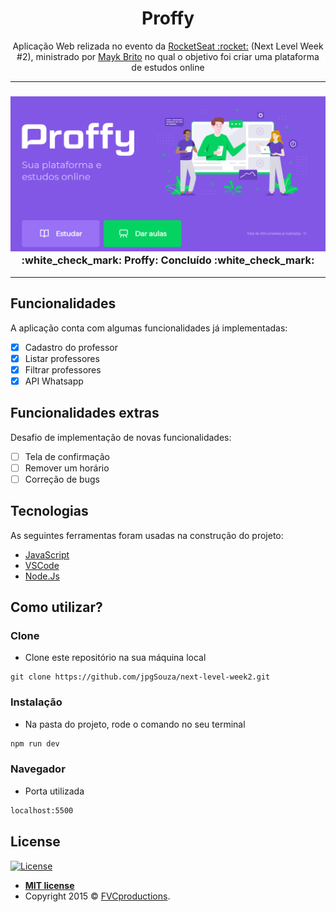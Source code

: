 <h1 align="center">Proffy</h1>
<p align="center">Aplicação Web relizada no evento da <a href="https://rocketseat.com.br/">RocketSeat :rocket:</a> (Next Level Week #2), ministrado por <a href="https://github.com/maykbrito">Mayk Brito</a> no qual o objetivo foi criar uma plataforma de estudos online</p>

-----

<h3 align="center"> 
  <img src="https://github.com/jpgSouza/next-level-week2/blob/master/homepage.png" >
	:white_check_mark:  Proffy: Concluído  :white_check_mark:
</h3>

-----

## Funcionalidades
A aplicação conta com algumas funcionalidades já implementadas:
- [X] Cadastro do professor
- [X] Listar professores
- [X] Filtrar professores
- [X] API Whatsapp

## Funcionalidades extras
Desafio de implementação de novas funcionalidades:
- [ ] Tela de confirmação
- [ ] Remover um horário
- [ ] Correção de bugs

## Tecnologias
As seguintes ferramentas foram usadas na construção do projeto:
- [JavaScript](https://www.javascript.com/)
- [VSCode](https://code.visualstudio.com/)
- [Node.Js](https://nodejs.org/en/)

## Como utilizar? 

### Clone
- Clone este repositório na sua máquina local
```
git clone https://github.com/jpgSouza/next-level-week2.git
```

### Instalação
- Na pasta do projeto, rode o comando no seu terminal
```sh
npm run dev
```

### Navegador
- Porta utilizada
```sh
localhost:5500
```

## License

[![License](https://img.shields.io/apm/l/vim-mode?color=blue)](http://badges.mit-license.org)

- **[MIT license](http://opensource.org/licenses/mit-license.php)**
- Copyright 2015 © <a href="http://fvcproductions.com" target="_blank">FVCproductions</a>.
